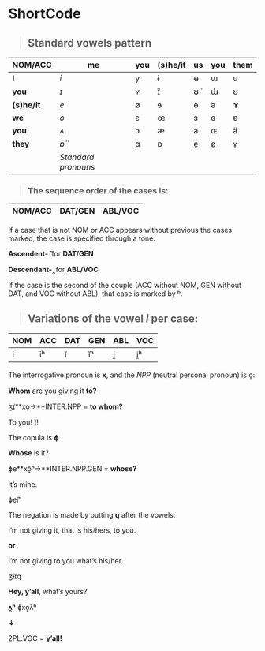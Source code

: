 # ShortCode
> ## Standard vowels pattern
|NOM/ACC|me|you|(s)he/it|us|you|them
|-|-|-|-|-|-|-
|**I**|*i*|y|ɨ|ʉ|ɯ|u|
|**you**|*ɪ*|ʏ|ɪ̈|ʊ̈|ɯ̽|ʊ
|**(s)he/it**|*e*|ø|ɘ|ɵ|ə|ɤ
|**we**|*o*|ɛ|œ|ɜ|ɞ|ɐ
|**you**|*ʌ*|ɔ|æ|a|ɶ|ä
|**they**|*ɒ̈*|ɑ|ɒ|e̞|ø̞|ɤ̞
||*Standard pronouns*

>### The sequence order of the cases is:
|NOM/ACC|DAT/GEN|ABL/VOC
|-|-|-

If a case that is not NOM or ACC appears without previous the cases marked, the case is specified through a tone:

**Ascendent- ̆**  for **DAT/GEN**

**Descendant- ̯**  for **ABL/VOC**

If the case is the second of the couple (ACC without NOM, GEN without DAT, and VOC without ABL), that case is marked by ʰ.
>## Variations of the vowel *i* per case:
|NOM|ACC|DAT|GEN|ABL|VOC
|-|-|-|-|-|-
|i|iʰ|ĭ|ĭʰ|i̯|i̯ʰ

The interrogative pronoun is **x**, and the *NPP* (neutral personal pronoun) is o̞:

**Whom** are you giving it **to?**

ɮɪ̈**xo̞→**INTER.NPP = **to whom?**

To you!
ɪ̆!

The copula is **ɸ** :

**Whose** is it?

ɸe**xŏ̞ʰ→**INTER.NPP.GEN = **whose?**

It’s mine.

ɸeĭʰ

The negation is made by putting **q** after the vowels:

I’m not giving it, that is his/hers, to you.

**or**

I’m not giving to you what’s his/her.

ɮɨɪ̈q

**Hey, y’all**, what’s yours?

**ʌ̯ʰ** ɸxo̞ʌ̆ʰ

**↓**

2PL.VOC = **y’all!**
